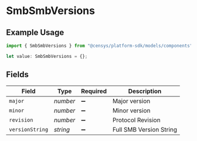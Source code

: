 # SmbSmbVersions

## Example Usage

```typescript
import { SmbSmbVersions } from "@censys/platform-sdk/models/components";

let value: SmbSmbVersions = {};
```

## Fields

| Field                   | Type                    | Required                | Description             |
| ----------------------- | ----------------------- | ----------------------- | ----------------------- |
| `major`                 | *number*                | :heavy_minus_sign:      | Major version           |
| `minor`                 | *number*                | :heavy_minus_sign:      | Minor version           |
| `revision`              | *number*                | :heavy_minus_sign:      | Protocol Revision       |
| `versionString`         | *string*                | :heavy_minus_sign:      | Full SMB Version String |